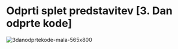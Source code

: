 # Odprti splet predstavitev [3. Dan odprte kode]
![3danodprtekode-mala-565x800](https://cloud.githubusercontent.com/assets/11082452/9786541/17122dbe-57bb-11e5-89ef-f916fe78ec02.png)

